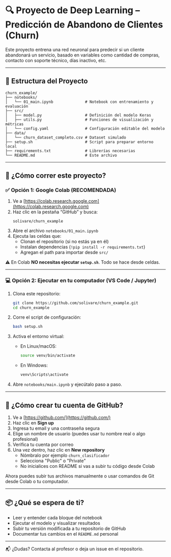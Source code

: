 # 🔍 Proyecto de Deep Learning – Predicción de Abandono de Clientes (Churn)

Este proyecto entrena una red neuronal para predecir si un cliente abandonará un servicio, basado en variables como cantidad de compras, contacto con soporte técnico, días inactivo, etc.

---

## 📁 Estructura del Proyecto

```
churn_example/
├── notebooks/
│   └── 01_main.ipynb              # Notebook con entrenamiento y evaluación
├── src/
│   ├── model.py                   # Definición del modelo Keras
│   ├── utils.py                   # Funciones de visualización y métricas
│   └── config.yaml                # Configuración editable del modelo
├── data/
│   └── churn_dataset_completo.csv # Dataset simulado
├── setup.sh                       # Script para preparar entorno local
├── requirements.txt               # Librerías necesarias
└── README.md                      # Este archivo
```

---

## 🧪 ¿Cómo correr este proyecto?

### ✅ Opción 1: Google Colab (RECOMENDADA)

1. Ve a [https://colab.research.google.com](https://colab.research.google.com)
2. Haz clic en la pestaña “GitHub” y busca:
   ```
   solivare/churn_example
   ```
3. Abre el archivo `notebooks/01_main.ipynb`
4. Ejecuta las celdas que:
   - Clonan el repositorio (si no estás ya en él)
   - Instalan dependencias (`!pip install -r requirements.txt`)
   - Agregan el path para importar desde `src/`

⚠️ En Colab **NO necesitas ejecutar `setup.sh`**. Todo se hace desde celdas.

---

### 💻 Opción 2: Ejecutar en tu computador (VS Code / Jupyter)

1. Clona este repositorio:
   ```bash
   git clone https://github.com/solivare/churn_example.git
   cd churn_example
   ```

2. Corre el script de configuración:
   ```bash
   bash setup.sh
   ```

3. Activa el entorno virtual:
   - En Linux/macOS:
     ```bash
     source venv/bin/activate
     ```
   - En Windows:
     ```cmd
     venv\Scripts\activate
     ```

4. Abre `notebooks/main.ipynb` y ejecútalo paso a paso.

---

## 🧠 ¿Cómo crear tu cuenta de GitHub?

1. Ve a [https://github.com/](https://github.com/)
2. Haz clic en **Sign up**
3. Ingresa tu email y una contraseña segura
4. Elige un nombre de usuario (puedes usar tu nombre real o algo profesional)
5. Verifica tu cuenta por correo
6. Una vez dentro, haz clic en **New repository**
   - Nómbralo por ejemplo `churn_clasificador`
   - Selecciona "Public" o "Private"
   - No inicialices con README si vas a subir tu código desde Colab

Ahora puedes subir tus archivos manualmente o usar comandos de Git desde Colab o tu computador.

---

## 📦 ¿Qué se espera de ti?

- Leer y entender cada bloque del notebook
- Ejecutar el modelo y visualizar resultados
- Subir tu versión modificada a tu repositorio de GitHub
- Documentar tus cambios en el `README.md` personal

---

📬 ¿Dudas? Contacta al profesor o deja un issue en el repositorio.


